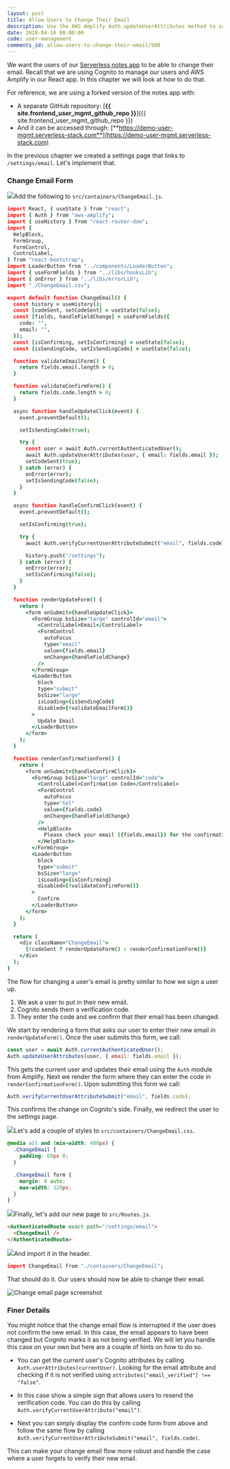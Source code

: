```yaml
---
layout: post
title: Allow Users to Change Their Email
description: Use the AWS Amplify Auth.updateUserAttributes method to support change email functionality in our Serverless React app. This triggers Cognito to help our users change their email.
date: 2018-04-16 00:00:00
code: user-management
comments_id: allow-users-to-change-their-email/508
---
```


We want the users of our [Serverless notes app](https://demo.serverless-stack.com) to be able to change their email. Recall that we are using Cognito to manage our users and AWS Amplify in our React app. In this chapter we will look at how to do that.

For reference, we are using a forked version of the notes app with:

- A separate GitHub repository: [**{{ site.frontend_user_mgmt_github_repo }}**]({{ site.frontend_user_mgmt_github_repo }})
- And it can be accessed through: [**https://demo-user-mgmt.serverless-stack.com**](https://demo-user-mgmt.serverless-stack.com)

In the previous chapter we created a settings page that links to `/settings/email`. Let's implement that.

### Change Email Form

<img class="code-marker" src="/assets/s.png" />Add the following to `src/containers/ChangeEmail.js`.

``` coffee
import React, { useState } from "react";
import { Auth } from "aws-amplify";
import { useHistory } from "react-router-dom";
import {
  HelpBlock,
  FormGroup,
  FormControl,
  ControlLabel,
} from "react-bootstrap";
import LoaderButton from "../components/LoaderButton";
import { useFormFields } from "../libs/hooksLib";
import { onError } from "../libs/errorLib";
import "./ChangeEmail.css";

export default function ChangeEmail() {
  const history = useHistory();
  const [codeSent, setCodeSent] = useState(false);
  const [fields, handleFieldChange] = useFormFields({
    code: "",
    email: "",
  });
  const [isConfirming, setIsConfirming] = useState(false);
  const [isSendingCode, setIsSendingCode] = useState(false);

  function validateEmailForm() {
    return fields.email.length > 0;
  }

  function validateConfirmForm() {
    return fields.code.length > 0;
  }

  async function handleUpdateClick(event) {
    event.preventDefault();

    setIsSendingCode(true);

    try {
      const user = await Auth.currentAuthenticatedUser();
      await Auth.updateUserAttributes(user, { email: fields.email });
      setCodeSent(true);
    } catch (error) {
      onError(error);
      setIsSendingCode(false);
    }
  }

  async function handleConfirmClick(event) {
    event.preventDefault();

    setIsConfirming(true);

    try {
      await Auth.verifyCurrentUserAttributeSubmit("email", fields.code);

      history.push("/settings");
    } catch (error) {
      onError(error);
      setIsConfirming(false);
    }
  }

  function renderUpdateForm() {
    return (
      <form onSubmit={handleUpdateClick}>
        <FormGroup bsSize="large" controlId="email">
          <ControlLabel>Email</ControlLabel>
          <FormControl
            autoFocus
            type="email"
            value={fields.email}
            onChange={handleFieldChange}
          />
        </FormGroup>
        <LoaderButton
          block
          type="submit"
          bsSize="large"
          isLoading={isSendingCode}
          disabled={!validateEmailForm()}
        >
          Update Email
        </LoaderButton>
      </form>
    );
  }

  function renderConfirmationForm() {
    return (
      <form onSubmit={handleConfirmClick}>
        <FormGroup bsSize="large" controlId="code">
          <ControlLabel>Confirmation Code</ControlLabel>
          <FormControl
            autoFocus
            type="tel"
            value={fields.code}
            onChange={handleFieldChange}
          />
          <HelpBlock>
            Please check your email ({fields.email}) for the confirmation code.
          </HelpBlock>
        </FormGroup>
        <LoaderButton
          block
          type="submit"
          bsSize="large"
          isLoading={isConfirming}
          disabled={!validateConfirmForm()}
        >
          Confirm
        </LoaderButton>
      </form>
    );
  }

  return (
    <div className="ChangeEmail">
      {!codeSent ? renderUpdateForm() : renderConfirmationForm()}
    </div>
  );
}
```

The flow for changing a user's email is pretty similar to how we sign a user up.

1. We ask a user to put in their new email.
2. Cognito sends them a verification code.
3. They enter the code and we confirm that their email has been changed.

We start by rendering a form that asks our user to enter their new email in `renderUpdateForm()`. Once the user submits this form, we call:

``` js
const user = await Auth.currentAuthenticatedUser();
Auth.updateUserAttributes(user, { email: fields.email });
```

This gets the current user and updates their email using the `Auth` module from Amplify. Next we render the form where they can enter the code in `renderConfirmationForm()`. Upon submitting this form we call:

``` js
Auth.verifyCurrentUserAttributeSubmit("email", fields.code);
```

This confirms the change on Cognito's side. Finally, we redirect the user to the settings page.

<img class="code-marker" src="/assets/s.png" />Let's add a couple of styles to `src/containers/ChangeEmail.css`.

``` css
@media all and (min-width: 480px) {
  .ChangeEmail {
    padding: 60px 0;
  }

  .ChangeEmail form {
    margin: 0 auto;
    max-width: 320px;
  }
}
```

<img class="code-marker" src="/assets/s.png" />Finally, let's add our new page to `src/Routes.js`.

``` html
<AuthenticatedRoute exact path="/settings/email">
  <ChangeEmail />
</AuthenticatedRoute>
```

<img class="code-marker" src="/assets/s.png" />And import it in the header.

``` coffee
import ChangeEmail from "./containers/ChangeEmail";
```

That should do it. Our users should now be able to change their email.

![Change email page screenshot](/assets/user-management/change-email-page.png)

### Finer Details

You might notice that the change email flow is interrupted if the user does not confirm the new email. In this case, the email appears to have been changed but Cognito marks it as not being verified. We will let you handle this case on your own but here are a couple of hints on how to do so.

- You can get the current user's Cognito attributes by calling `Auth.userAttributes(currentUser)`. Looking for the email attribute and checking if it is not verified using `attributes["email_verified"] !== "false"`.

- In this case show a simple sign that allows users to resend the verification code. You can do this by calling `Auth.verifyCurrentUserAttribute("email")`.

- Next you can simply display the confirm code form from above and follow the same flow by calling `Auth.verifyCurrentUserAttributeSubmit("email", fields.code)`.

This can make your change email flow more robust and handle the case where a user forgets to verify their new email.
